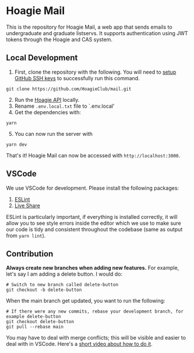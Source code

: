 # Hoagie Mail

This is the repository for Hoagie Mail, a web app that sends 
emails to undergraduate and graduate listservs. It supports authentication using JWT tokens through the Hoagie and CAS system.


## Local Development

1. First, clone the repository with the following. You will need to [setup GitHub SSH keys](https://docs.github.com/en/github/authenticating-to-github/connecting-to-github-with-ssh) to successfully run this command.

```
git clone https://github.com/HoagieClub/mail.git
```

2. Run the [Hoagie API](https://github.com/HoagieClub/api) locally.
3. Rename `.env.local.txt` file to `.env.local'
4. Get the dependencies with:

```
yarn
```

5. You can now run the server with

```
yarn dev
```

That's it! Hoagie Mail can now be accessed with `http://localhost:3000`.

## VSCode

We use VSCode for development. Please install the following packages:

1. [ESLint](https://marketplace.visualstudio.com/items?itemName=dbaeumer.vscode-eslint)
1. [Live Share](https://marketplace.visualstudio.com/items?itemName=MS-vsliveshare.vsliveshare)

ESLint is particularly important, if everything is installed correctly, it will allow you to see style errors inside the editor which we use to make sure our code is tidy and consistent throughout the codebase (same as output from `yarn lint`).

## Contribution

**Always create new branches when adding new features.** For example, let's say I am adding a delete button. I would do:

```
# Switch to new branch called delete-button
git checkout -b delete-button
```

When the main branch get updated, you want to run the following:

```
# If there were any new commits, rebase your development branch, for example delete-button
git checkout delete-button
git pull --rebase main
```

You may have to deal with merge conflicts; this will be visible and easier to deal with in VSCode. Here's a [short video about how to do it](https://www.youtube.com/watch?v=QmKdodJU-js).
